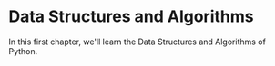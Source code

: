 # Data Structures and Algorithms

In this first chapter, we'll learn the Data Structures and Algorithms of Python.
